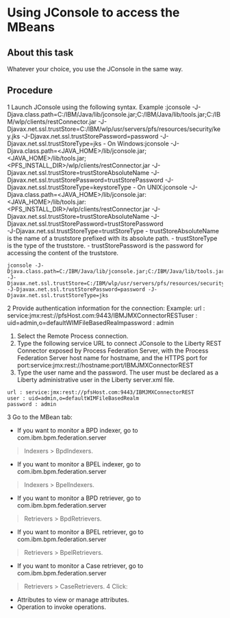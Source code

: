# Using JConsole to access the MBeans

## About this task

Whatever your choice, you use the JConsole in the same way.

## Procedure

1 Launch JConsole using the following syntax. Example :jconsole -J-Djava.class.path=C:/IBM/Java/lib/jconsole.jar;C:/IBM/Java/lib/tools.jar;C:/IBM/wlp/clients/restConnector.jar -J-Djavax.net.ssl.trustStore=C:/IBM/wlp/usr/servers/pfs/resources/security/key.jks -J-Djavax.net.ssl.trustStorePassword=password -J-Djavax.net.ssl.trustStoreType=jks
    - On
Windows:jconsole -J-Djava.class.path=<JAVA\_HOME>/lib/jconsole.jar;                                                                
                                <JAVA\_HOME>/lib/tools.jar;
                                <PFS\_INSTALL\_DIR>/wlp/clients/restConnector.jar
           -J-Djavax.net.ssl.trustStore=trustStoreAbsoluteName
           -J-Djavax.net.ssl.trustStorePassword=trustStorePassword
           -J-Djavax.net.ssl.trustStoreType=keystoreType
    - On
UNIX:jconsole -J-Djava.class.path=<JAVA\_HOME>/lib/jconsole.jar:
                                <JAVA\_HOME>/lib/tools.jar:
                                <PFS\_INSTALL\_DIR>/wlp/clients/restConnector.jar
           -J-Djavax.net.ssl.trustStore=trustStoreAbsoluteName 
           -J-Djavax.net.ssl.trustStorePassword=trustStorePassword         
           -J-Djavax.net.ssl.trustStoreType=trustStoreType
    - trustStoreAbsoluteName is the name of a truststore prefixed with its absolute
path.
    - trustStoreType is the type of the truststore.
    - trustStorePassword is the password for accessing the content of the
truststore.

```
jconsole -J-Djava.class.path=C:/IBM/Java/lib/jconsole.jar;C:/IBM/Java/lib/tools.jar;C:/IBM/wlp/clients/restConnector.jar 
-J-Djavax.net.ssl.trustStore=C:/IBM/wlp/usr/servers/pfs/resources/security/key.jks 
-J-Djavax.net.ssl.trustStorePassword=password -J-Djavax.net.ssl.trustStoreType=jks
```

2 Provide authentication information for the connection: Example: url : service:jmx:rest://pfsHost.com:9443/IBMJMXConnectorRESTuser : uid=admin,o=defaultWIMFileBasedRealmpassword : admin

1. Select the Remote Process connection.
2. Type the following service URL to connect JConsole to the Liberty REST Connector
exposed by Process Federation Server, with the Process Federation Server host name for
hostname, and the HTTPS port for
port:service:jmx:rest://hostname:port/IBMJMXConnectorREST
3. Type the user name and the password.  The user must be declared as a
Liberty administrative user in the Liberty server.xml file.

```
url : service:jmx:rest://pfsHost.com:9443/IBMJMXConnectorREST
user : uid=admin,o=defaultWIMFileBasedRealm
password : admin
```

3 Go to the MBean tab:

- If you want to monitor a BPD indexer, go to
com.ibm.bpm.federation.server
 > Indexers > BpdIndexers.
- If you want to monitor a BPEL indexer, go to
com.ibm.bpm.federation.server
 > Indexers > BpelIndexers.
- If you want to monitor a BPD retriever, go to
com.ibm.bpm.federation.server
 > Retrievers > BpdRetrievers.
- If you want to monitor a BPEL retriever, go to
com.ibm.bpm.federation.server
 > Retrievers > BpelRetrievers.
- If you want to monitor a Case retriever, go to
com.ibm.bpm.federation.server
 > Retrievers > CaseRetrievers.
4 Click:

- Attributes to view or manage attributes.
- Operation to invoke operations.